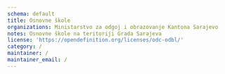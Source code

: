```yaml
---
schema: default
title: Osnovne škole
organizations: Ministarstvo za odgoj i obrazovanje Kantona Sarajevo
notes: Osnovne škole na teritoriji Grada Sarajeva
license: 'https://opendefinition.org/licenses/odc-odbl/'
category: /
maintainer: /
maintainer_email: /
---
```

